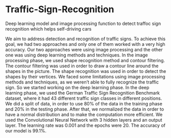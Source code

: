 # Traffic-Sign-Recognition
Deep learning model and image processing function to detect traffoc sign recognition which helps self-driving cars


We aim to address detection and recognition of traffic signs. To
achieve this goal, we had two approaches and only one of them worked with a very high accuracy. Our two approaches were using image processing and the other one was using deep learning methods and techniques. In the image processing phase, we used shape recognition method and contour filtering. The contour filtering was used in order to draw a contour line around the shapes in the picture. The shape recognition was used in order to detect the shapes by their vertices. We faced some limitations using image processing methods and techniques, as we weren’t able to fully recognize the traffic sign. So we started working on the deep learning phase. In the deep learning phase, we used the German Traffic Sign Recognition Benchmark dataset, where it had 43 different traffic sign classes in different positions. We did a split of data, in order to use 80% of the data in the training phase and 20% in the testing phase. After that, we normalized the data in order to have a normal distribution and to make the computation more efficient. We used the Convolutional Neural Network with 3 hidden layers and an output layer. The learning rate was 0.001 and the epochs were 20. The accuracy of our model is 99.1%.
